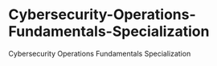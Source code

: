 # Cybersecurity-Operations-Fundamentals-Specialization
Cybersecurity Operations Fundamentals Specialization

